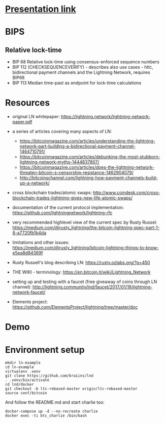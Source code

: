 # [Presentation link](LightningNetwork.pdf)
# BIPS


## Relative lock-time

- BIP 68 Relative lock-time using consensus-enforced sequence numbers
- BIP 112 (CHECKSEQUENCEVERIFY) - describes also use cases - htlc, bidirectional payment channels and the Lightning Network, requires BIP68
- BIP 113 Median time-past as endpoint for lock-time calculations


# Resources
- original LN whitepaper: <https://lightning.network/lightning-network-paper.pdf>

- a series of articles covering many aspects of LN:
  - <https://bitcoinmagazine.com/articles/understanding-the-lightning-network-part-building-a-bidirectional-payment-channel-1464710791/>
  - <https://bitcoinmagazine.com/articles/debunking-the-most-stubborn-lightning-network-myths-1444837807/>
  - <https://bitcoinmagazine.com/articles/does-the-lightning-network-threaten-bitcoin-s-censorship-resistance-1462904079/>
  - <http://bitcoinschannel.com/lightning-how-payment-channels-build-up-a-network/>

- cross blockchain trades/atomic swaps: <http://www.coindesk.com/cross-blockchain-trades-lightning-gives-new-life-atomic-swaps/>
- documentation of the current protocol implementation: <https://github.com/lightningnetwork/lightning-rfc>
- very recommended highlevel view of the current spec by Rusty Russel: <https://medium.com/@rusty_lightning/the-bitcoin-lightning-spec-part-1-8-a7720fb1b4da>
- limitations and other issues: <https://medium.com/@rusty_lightning/bitcoin-lightning-things-to-know-e5ea8d84369f>
- Rusty Russell's blog describing LN: <https://rusty.ozlabs.org/?p=450>
- THE WIKI - terminology: <https://en.bitcoin.it/wiki/Lightning_Network>
- setting up and testing with a faucet (free giveaway of coins through LN channel): <http://lightning.community/lnd/faucet/2017/01/19/lightning-network-faucet/>
- Elements project: <https://github.com/ElementsProject/lightning/tree/master/doc>

# Demo

# Environment setup

```
mkdir ln-example
cd ln-example
virtualenv .venv
git clone https://github.com/braiins/lnd
. .venv/bin/activate
cd lnd/docker
git checkout -b ltc-rebased-master origin/ltc-rebased-master
source conf/bitcoin
```

And follow the README.md and start charlie too:

```
docker-compose up -d --no-recreate charlie
docker exec -ti btc_charlie /bin/bash
```
